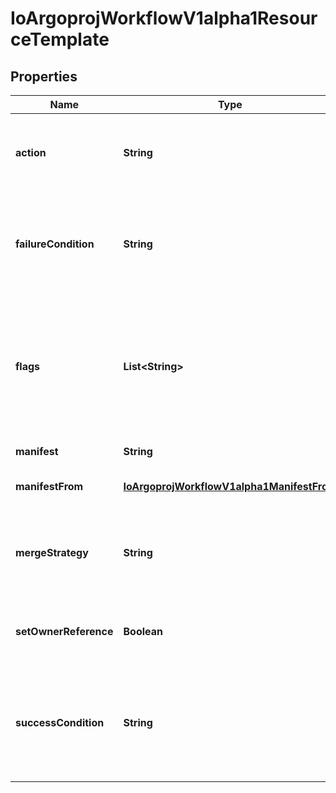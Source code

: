 
# IoArgoprojWorkflowV1alpha1ResourceTemplate

## Properties
Name | Type | Description | Notes
------------ | ------------- | ------------- | -------------
**action** | **String** | Action is the action to perform to the resource. Must be one of: get, create, apply, delete, replace, patch | 
**failureCondition** | **String** | FailureCondition is a label selector expression which describes the conditions of the k8s resource in which the step was considered failed |  [optional]
**flags** | **List&lt;String&gt;** | Flags is a set of additional options passed to kubectl before submitting a resource I.e. to disable resource validation: flags: [  \&quot;--validate&#x3D;false\&quot;  # disable resource validation ] |  [optional]
**manifest** | **String** | Manifest contains the kubernetes manifest |  [optional]
**manifestFrom** | [**IoArgoprojWorkflowV1alpha1ManifestFrom**](IoArgoprojWorkflowV1alpha1ManifestFrom.md) | ManifestFrom is the source for a single kubernetes manifest |  [optional]
**mergeStrategy** | **String** | MergeStrategy is the strategy used to merge a patch. It defaults to \&quot;strategic\&quot; Must be one of: strategic, merge, json |  [optional]
**setOwnerReference** | **Boolean** | SetOwnerReference sets the reference to the workflow on the OwnerReference of generated resource. |  [optional]
**successCondition** | **String** | SuccessCondition is a label selector expression which describes the conditions of the k8s resource in which it is acceptable to proceed to the following step |  [optional]



